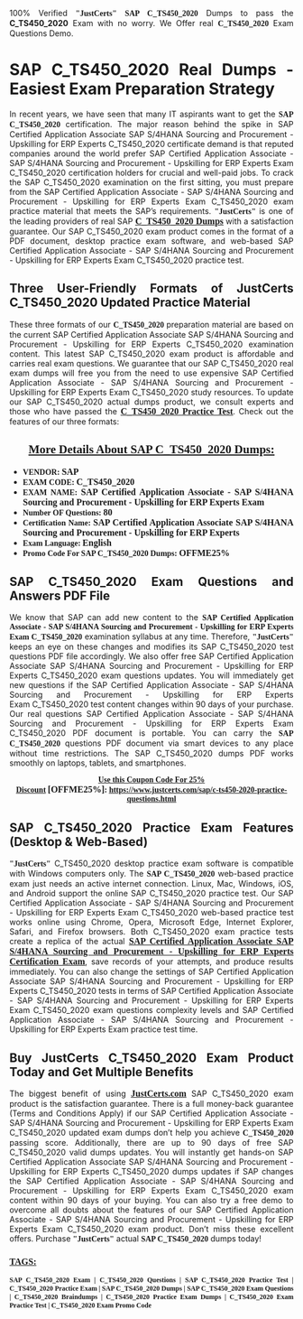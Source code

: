 <p style="text-align: justify;">100% Verified <span style="font-size:14px;"><span style="font-family:Georgia,serif;"><strong>"JustCerts"</strong></span></span> <span style="font-family:Georgia,serif;"><strong>SAP C_TS450_2020</strong></span> Dumps to pass the <strong>C_TS450_2020</strong> Exam with no worry. We Offer real <span style="font-family:Georgia,serif;"><strong>C_TS450_2020</strong></span> Exam Questions Demo.</p>

<h1 style="text-align: justify;"><strong>SAP C_TS450_2020 Real Dumps - Easiest Exam Preparation Strategy</strong></h1>

<p style="text-align: justify;">In recent years, we have seen that many IT aspirants want to get the <span style="font-family:Georgia,serif;"><strong>SAP C_TS450_2020</strong></span> certification. The major reason behind the spike in SAP Certified Application Associate SAP S/4HANA Sourcing and Procurement - Upskilling for ERP Experts C_TS450_2020 certificate demand is that reputed companies around the world prefer SAP Certified Application Associate - SAP S/4HANA Sourcing and Procurement - Upskilling for ERP Experts Exam C_TS450_2020 certification holders for crucial and well-paid jobs. To crack the SAP C_TS450_2020 examination on the first sitting, you must prepare from the SAP Certified Application Associate - SAP S/4HANA Sourcing and Procurement - Upskilling for ERP Experts Exam C_TS450_2020 exam practice material that meets the SAP’s requirements. <span style="font-size:14px;"><span style="font-family:Georgia,serif;"><strong>"JustCerts"</strong></span></span> is one of the leading providers of real SAP <a href="https://www.justcerts.com/sap/c-ts450-2020-practice-questions.html"><span style="font-size:16px;"><u><span style="font-family:Georgia,serif;"><strong>C_TS450_2020 Dumps</strong></span></u></span></a> with a satisfaction guarantee. Our SAP C_TS450_2020 exam product comes in the format of a PDF document, desktop practice exam software, and web-based SAP Certified Application Associate - SAP S/4HANA Sourcing and Procurement - Upskilling for ERP Experts Exam C_TS450_2020 practice test.</p>

<h2 style="text-align: justify;"><strong>Three User-Friendly Formats of JustCerts C_TS450_2020 Updated Practice Material</strong></h2>

<p style="text-align: justify;">These three formats of our <span style="font-family:Georgia,serif;"><strong>C_TS450_2020 </strong></span> preparation material are based on the current SAP Certified Application Associate SAP S/4HANA Sourcing and Procurement - Upskilling for ERP Experts C_TS450_2020 examination content. This latest SAP C_TS450_2020 exam product is affordable and carries real exam questions. We guarantee that our SAP C_TS450_2020 real exam dumps will free you from the need to use expensive SAP Certified Application Associate - SAP S/4HANA Sourcing and Procurement - Upskilling for ERP Experts Exam C_TS450_2020 study resources. To update our SAP C_TS450_2020 actual dumps product, we consult experts and those who have passed the <a href="https://www.justcerts.com/sap/c-ts450-2020-practice-questions.html"><u><span style="font-size:16px;"><span style="font-family:Georgia,serif;"><strong>C_TS450_2020 Practice Test</strong></span></span></u></a>. Check out the features of our three formats:</p>

<h2 style="text-align: center;"><u><strong><span style="font-family:Georgia,serif;">More Details About SAP C_TS450_2020 Dumps:</span></strong></u></h2>

<ul>
	<li style="text-align: justify;"><span style="font-size:14px;"><span style="font-family:Georgia,serif;"><strong>VENDOR: </strong></span></span><span style="font-size:16px;"><span style="font-family:Georgia,serif;"><strong>SAP</strong></span></span></li>
	<li style="text-align: justify;"><span style="font-size:14px;"><span style="font-family:Georgia,serif;"><strong>EXAM CODE: </strong></span></span><span style="font-size:16px;"><span style="font-family:Georgia,serif;"><strong>C_TS450_2020</strong></span></span></li>
	<li style="text-align: justify;"><span style="font-size:14px;"><span style="font-family:Georgia,serif;"><strong>EXAM NAME: </strong></span></span><span style="font-size:16px;"><span style="font-family:Georgia,serif;"><strong>SAP Certified Application Associate - SAP S/4HANA Sourcing and Procurement - Upskilling for ERP Experts Exam</strong></span></span></li>
	<li style="text-align: justify;"><span style="font-size:14px;"><span style="font-family:Georgia,serif;"><strong>Number OF Questions: </strong></span></span><span style="font-size:16px;"><span style="font-family:Georgia,serif;"><strong>80</strong></span></span></li>
	<li style="text-align: justify;"><span style="font-size:14px;"><span style="font-family:Georgia,serif;"><strong>Certification Name: </strong></span></span><span style="font-size:16px;"><span style="font-family:Georgia,serif;"><strong>SAP Certified Application Associate SAP S/4HANA Sourcing and Procurement - Upskilling for ERP Experts</strong></span></span></li>
	<li style="text-align: justify;"><span style="font-size:14px;"><span style="font-family:Georgia,serif;"><strong>Exam Language: </strong></span></span><span style="font-size:16px;"><span style="font-family:Georgia,serif;"><strong>English</strong></span></span></li>
	<li style="text-align: justify;"><span style="font-size:14px;"><span style="font-family:Georgia,serif;"><strong>Promo Code For SAP C_TS450_2020 Dumps: </strong></span></span><span style="font-size:16px;"><span style="font-family:Georgia,serif;"><strong>OFFME25%</strong></span></span></li>
</ul>

<h2 style="text-align: justify;"><strong>SAP C_TS450_2020 Exam Questions and Answers PDF File</strong></h2>

<p style="text-align: justify;">We know that SAP can add new content to the <span style="font-family:Georgia,serif;"><strong>SAP Certified Application Associate - SAP S/4HANA Sourcing and Procurement - Upskilling for ERP Experts Exam C_TS450_2020</strong></span> examination syllabus at any time. Therefore, <span style="font-size:14px;"><span style="font-family:Georgia,serif;"><strong>"JustCerts"</strong></span></span> keeps an eye on these changes and modifies its SAP C_TS450_2020 test questions PDF file accordingly. We also offer free SAP Certified Application Associate SAP S/4HANA Sourcing and Procurement - Upskilling for ERP Experts C_TS450_2020 exam questions updates. You will immediately get new questions if the SAP Certified Application Associate - SAP S/4HANA Sourcing and Procurement - Upskilling for ERP Experts Exam C_TS450_2020 test content changes within 90 days of your purchase. Our real questions SAP Certified Application Associate - SAP S/4HANA Sourcing and Procurement - Upskilling for ERP Experts Exam C_TS450_2020 PDF document is portable. You can carry the <span style="font-family:Georgia,serif;"><strong>SAP C_TS450_2020</strong></span> questions PDF document via smart devices to any place without time restrictions. The SAP C_TS450_2020 dumps PDF works smoothly on laptops, tablets, and smartphones.</p>

<p style="text-align: center;"><span style="font-size:14px;"><span style="font-family:Georgia,serif;"><strong><u>Use this Coupon Code For 25% Discount</u> </strong></span></span><span style="font-size:16px;"><span style="font-family:Georgia,serif;"><strong>[OFFME25%]</strong></span></span><span style="font-size:14px;"><span style="font-family:Georgia,serif;"><strong>: <u><a href="https://www.justcerts.com/sap/c-ts450-2020-practice-questions.html">https://www.justcerts.com/sap/c-ts450-2020-practice-questions.html</a></u></strong></span></span></p>

<h2 style="text-align: justify;"><strong>SAP C_TS450_2020 Practice Exam Features (Desktop & Web-Based)</strong></h2>

<p style="text-align: justify;"><span style="font-size:14px;"><span style="font-family:Georgia,serif;"><strong>"JustCerts"</strong></span></span> C_TS450_2020 desktop practice exam software is compatible with Windows computers only. The <span style="font-family:Georgia,serif;"><strong>SAP C_TS450_2020</strong></span> web-based practice exam just needs an active internet connection. Linux, Mac, Windows, iOS, and Android support the online SAP C_TS450_2020 practice test. Our SAP Certified Application Associate - SAP S/4HANA Sourcing and Procurement - Upskilling for ERP Experts Exam C_TS450_2020 web-based practice test works online using Chrome, Opera, Microsoft Edge, Internet Explorer, Safari, and Firefox browsers. Both C_TS450_2020 exam practice tests create a replica of the actual <u><a href="https://www.justcerts.com/sap/sap-certified-application-associate-certification-exams.html"><span style="font-size:16px;"><span style="font-family:Georgia,serif;"><strong>SAP Certified Application Associate SAP S/4HANA Sourcing and Procurement - Upskilling for ERP Experts Certification Exam</strong></span></span></a></u>, save records of your attempts, and produce results immediately. You can also change the settings of SAP Certified Application Associate SAP S/4HANA Sourcing and Procurement - Upskilling for ERP Experts C_TS450_2020 tests in terms of SAP Certified Application Associate - SAP S/4HANA Sourcing and Procurement - Upskilling for ERP Experts Exam C_TS450_2020 exam questions complexity levels and SAP Certified Application Associate - SAP S/4HANA Sourcing and Procurement - Upskilling for ERP Experts Exam practice test time.</p>

<h2 style="text-align: justify;"><strong>Buy JustCerts C_TS450_2020 Exam Product Today and Get Multiple Benefits</strong></h2>

<p style="text-align: justify;">The biggest benefit of using <a href="https://www.justcerts.com/"><u><span style="font-size:16px;"><span style="font-family:Georgia,serif;"><strong>JustCerts.com</strong></span></span></u></a> SAP C_TS450_2020 exam product is the satisfaction guarantee. There is a full money-back guarantee (Terms and Conditions Apply) if our SAP Certified Application Associate - SAP S/4HANA Sourcing and Procurement - Upskilling for ERP Experts Exam C_TS450_2020 updated exam dumps don’t help you achieve <span style="font-family:Georgia,serif;"><strong>C_TS450_2020 </strong></span> passing score. Additionally, there are up to 90 days of free SAP C_TS450_2020 valid dumps updates. You will instantly get hands-on SAP Certified Application Associate SAP S/4HANA Sourcing and Procurement - Upskilling for ERP Experts C_TS450_2020 dumps updates if SAP changes the SAP Certified Application Associate - SAP S/4HANA Sourcing and Procurement - Upskilling for ERP Experts Exam C_TS450_2020 exam content within 90 days of your buying. You can also try a free demo to overcome all doubts about the features of our SAP Certified Application Associate - SAP S/4HANA Sourcing and Procurement - Upskilling for ERP Experts Exam C_TS450_2020 exam product. Don’t miss these excellent offers. Purchase <span style="font-size:14px;"><span style="font-family:Georgia,serif;"><strong>"JustCerts"</strong></span></span> actual <span style="font-family:Georgia,serif;"><strong>SAP C_TS450_2020</strong></span> dumps today!</p>

<h3 style="text-align: justify;"><u><span style="font-size:16px;"><span style="font-family:Georgia,serif;"><strong>TAGS:</strong></span></span></u></h3>

<p style="text-align: justify;"><span style="font-size:12px;"><span style="font-family:Georgia,serif;"><strong>SAP C_TS450_2020 Exam | C_TS450_2020 Questions | SAP C_TS450_2020 Practice Test | C_TS450_2020 Practice Exam | SAP C_TS450_2020 Dumps | SAP C_TS450_2020 Exam Questions | C_TS450_2020 Braindumps | C_TS450_2020 Practice Exam Dumps | C_TS450_2020 Exam Practice Test | C_TS450_2020 Exam Promo Code </strong></span></span></p>
